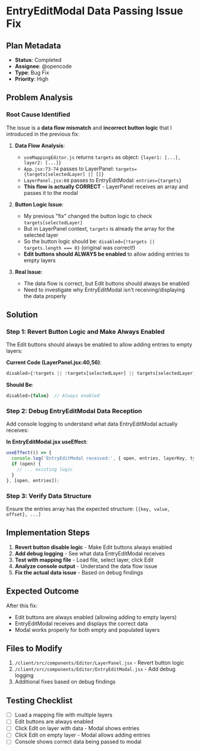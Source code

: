 # EntryEditModal Data Passing Issue Fix

## Plan Metadata
- **Status**: Completed
- **Assignee**: @opencode
- **Type**: Bug Fix
- **Priority**: High

## Problem Analysis

### Root Cause Identified
The issue is a **data flow mismatch** and **incorrect button logic** that I introduced in the previous fix:

1. **Data Flow Analysis**:
   - `useMappingEditor.js` returns `targets` as object: `{layer1: [...], layer2: [...]}`
   - `App.jsx:73-74` passes to LayerPanel: `targets={targets[selectedLayer] || []}`
   - `LayerPanel.jsx:68` passes to EntryEditModal: `entries={targets}`
   - **This flow is actually CORRECT** - LayerPanel receives an array and passes it to the modal

2. **Button Logic Issue**:
   - My previous "fix" changed the button logic to check `targets[selectedLayer]`
   - But in LayerPanel context, `targets` is already the array for the selected layer
   - So the button logic should be: `disabled={!targets || targets.length === 0}` (original was correct!)
   - **Edit buttons should ALWAYS be enabled** to allow adding entries to empty layers

3. **Real Issue**:
   - The data flow is correct, but Edit buttons should always be enabled
   - Need to investigate why EntryEditModal isn't receiving/displaying the data properly

## Solution

### Step 1: Revert Button Logic and Make Always Enabled
The Edit buttons should always be enabled to allow adding entries to empty layers:

**Current Code (LayerPanel.jsx:40,56)**:
```jsx
disabled={!targets || !targets[selectedLayer] || targets[selectedLayer].length === 0}
```

**Should Be**:
```jsx
disabled={false}  // Always enabled
```

### Step 2: Debug EntryEditModal Data Reception
Add console logging to understand what data EntryEditModal actually receives:

**In EntryEditModal.jsx useEffect**:
```jsx
useEffect(() => {
  console.log('EntryEditModal received:', { open, entries, layerKey, type });
  if (open) {
    // ... existing logic
  }
}, [open, entries]);
```

### Step 3: Verify Data Structure
Ensure the entries array has the expected structure: `[{key, value, offset}, ...]`

## Implementation Steps

1. **Revert button disable logic** - Make Edit buttons always enabled
2. **Add debug logging** - See what data EntryEditModal receives
3. **Test with mapping file** - Load file, select layer, click Edit
4. **Analyze console output** - Understand the data flow issue
5. **Fix the actual data issue** - Based on debug findings

## Expected Outcome

After this fix:
- Edit buttons are always enabled (allowing adding to empty layers)
- EntryEditModal receives and displays the correct data
- Modal works properly for both empty and populated layers

## Files to Modify

1. `/client/src/components/Editor/LayerPanel.jsx` - Revert button logic
2. `/client/src/components/Editor/EntryEditModal.jsx` - Add debug logging
3. Additional fixes based on debug findings

## Testing Checklist

- [ ] Load a mapping file with multiple layers
- [ ] Edit buttons are always enabled
- [ ] Click Edit on layer with data - Modal shows entries
- [ ] Click Edit on empty layer - Modal allows adding entries
- [ ] Console shows correct data being passed to modal